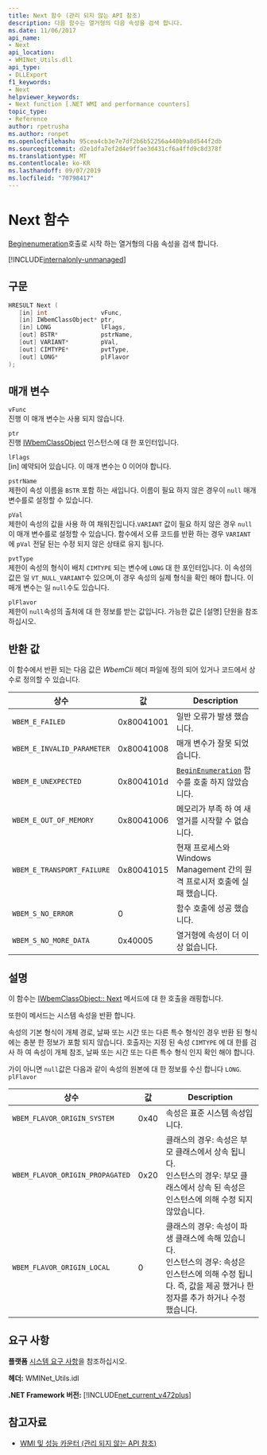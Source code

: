 ```yaml
---
title: Next 함수 (관리 되지 않는 API 참조)
description: 다음 함수는 열거형의 다음 속성을 검색 합니다.
ms.date: 11/06/2017
api_name:
- Next
api_location:
- WMINet_Utils.dll
api_type:
- DLLExport
f1_keywords:
- Next
helpviewer_keywords:
- Next function [.NET WMI and performance counters]
topic_type:
- Reference
author: rpetrusha
ms.author: ronpet
ms.openlocfilehash: 95cea4cb3e7e7df2b6b52256a440b9a8d544f2db
ms.sourcegitcommit: d2e1dfa7ef2d4e9ffae3d431cf6a4ffd9c8d378f
ms.translationtype: MT
ms.contentlocale: ko-KR
ms.lasthandoff: 09/07/2019
ms.locfileid: "70798417"
---
```

# <a name="next-function"></a>Next 함수
[Beginenumeration](beginenumeration.md)호출로 시작 하는 열거형의 다음 속성을 검색 합니다.

[!INCLUDE[internalonly-unmanaged](../../../../includes/internalonly-unmanaged.md)]

## <a name="syntax"></a>구문

```cpp
HRESULT Next (
   [in] int               vFunc,
   [in] IWbemClassObject* ptr,
   [in] LONG              lFlags,
   [out] BSTR*            pstrName,
   [out] VARIANT*         pVal,
   [out] CIMTYPE*         pvtType,
   [out] LONG*            plFlavor
);
```

## <a name="parameters"></a>매개 변수

`vFunc`\
진행 이 매개 변수는 사용 되지 않습니다.

`ptr`\
진행 [IWbemClassObject](/windows/desktop/api/wbemcli/nn-wbemcli-iwbemclassobject) 인스턴스에 대 한 포인터입니다.

`lFlags`\
[in] 예약되어 있습니다. 이 매개 변수는 0 이어야 합니다.

`pstrName`\
제한이 속성 이름을 `BSTR` 포함 하는 새입니다. 이름이 필요 하지 않은 경우이 `null` 매개 변수를로 설정할 수 있습니다.

`pVal`\
제한이 속성의 값을 사용 하 여 채워진입니다.`VARIANT` 값이 필요 하지 않은 경우 `null` 이 매개 변수를로 설정할 수 있습니다. 함수에서 오류 코드를 반환 하는 경우 `VARIANT` 에 `pVal` 전달 된는 수정 되지 않은 상태로 유지 됩니다.

`pvtType`\
제한이 속성의 형식이 배치 `CIMTYPE` 되는 변수에 `LONG` 대 한 포인터입니다. 이 속성의 값은 일 `VT_NULL_VARIANT`수 있으며,이 경우 속성의 실제 형식을 확인 해야 합니다. 이 매개 변수는 일 `null`수도 있습니다.

`plFlavor`\
제한이 `null`속성의 출처에 대 한 정보를 받는 값입니다. 가능한 값은 [설명] 단원을 참조 하십시오.

## <a name="return-value"></a>반환 값

이 함수에서 반환 되는 다음 값은 *WbemCli* 헤더 파일에 정의 되어 있거나 코드에서 상수로 정의할 수 있습니다.

|상수  |값  |Description  |
|---------|---------|---------|
| `WBEM_E_FAILED` | 0x80041001 | 일반 오류가 발생 했습니다. |
| `WBEM_E_INVALID_PARAMETER` | 0x80041008 | 매개 변수가 잘못 되었습니다. |
| `WBEM_E_UNEXPECTED` | 0x8004101d | [`BeginEnumeration`](beginenumeration.md) 함수를 호출 하지 않았습니다. |
| `WBEM_E_OUT_OF_MEMORY` | 0x80041006 | 메모리가 부족 하 여 새 열거를 시작할 수 없습니다. |
| `WBEM_E_TRANSPORT_FAILURE` | 0x80041015 | 현재 프로세스와 Windows Management 간의 원격 프로시저 호출에 실패 했습니다. |
| `WBEM_S_NO_ERROR` | 0 | 함수 호출에 성공 했습니다.  |
| `WBEM_S_NO_MORE_DATA` | 0x40005 | 열거형에 속성이 더 이상 없습니다. |

## <a name="remarks"></a>설명

이 함수는 [IWbemClassObject:: Next](/windows/desktop/api/wbemcli/nf-wbemcli-iwbemclassobject-next) 메서드에 대 한 호출을 래핑합니다.

또한이 메서드는 시스템 속성을 반환 합니다.

속성의 기본 형식이 개체 경로, 날짜 또는 시간 또는 다른 특수 형식인 경우 반환 된 형식에는 충분 한 정보가 포함 되지 않습니다. 호출자는 지정 된 속성 `CIMTYPE` 에 대 한를 검사 하 여 속성이 개체 참조, 날짜 또는 시간 또는 다른 특수 형식 인지 확인 해야 합니다.

가이 아니면 `null`값은 다음과 같이 속성의 원본에 대 한 정보를 수신 합니다 `LONG`. `plFlavor`

|상수  |값  |Description  |
|---------|---------|---------|
| `WBEM_FLAVOR_ORIGIN_SYSTEM` | 0x40 | 속성은 표준 시스템 속성입니다. |
| `WBEM_FLAVOR_ORIGIN_PROPAGATED` | 0x20 | 클래스의 경우: 속성은 부모 클래스에서 상속 됩니다. <br> 인스턴스의 경우: 부모 클래스에서 상속 된 속성은 인스턴스에 의해 수정 되지 않았습니다.  |
| `WBEM_FLAVOR_ORIGIN_LOCAL` | 0 | 클래스의 경우: 속성이 파생 클래스에 속해 있습니다. <br> 인스턴스의 경우: 속성은 인스턴스에 의해 수정 됩니다. 즉, 값을 제공 했거나 한정자를 추가 하거나 수정 했습니다. |

## <a name="requirements"></a>요구 사항

**플랫폼** [시스템 요구 사항](../../get-started/system-requirements.md)을 참조하십시오.

**헤더:** WMINet_Utils.idl

**.NET Framework 버전:** [!INCLUDE[net_current_v472plus](../../../../includes/net-current-v472plus.md)]

## <a name="see-also"></a>참고자료

- [WMI 및 성능 카운터 (관리 되지 않는 API 참조)](index.md)
